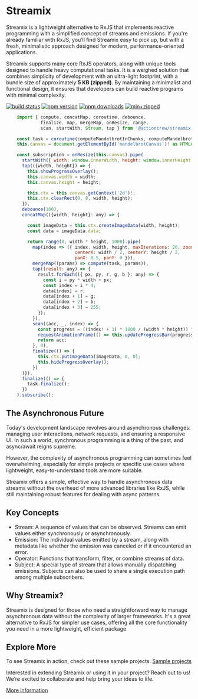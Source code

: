 # Streamix

Streamix is a lightweight alternative to RxJS that implements reactive programming with a simplified concept of streams and emissions. If you're already familiar with RxJS, you’ll find Streamix easy to pick up, but with a fresh, minimalistic approach designed for modern, performance-oriented applications.

Streamix supports many core RxJS operators, along with unique tools designed to handle heavy computational tasks. It is a weighed solution that combines simplicity of development with an ultra-light footprint, with a bundle size of approximately **5 KB (zipped)**. By maintaining a minimalist and functional design, it ensures that developers can build reactive programs with minimal complexity.

  [![build status](https://github.com/actioncrew/streamix/workflows/build/badge.svg)](https://github.com/actioncrew/streamix/workflows/build/badge.svg)
  [![npm version](https://img.shields.io/npm/v/@actioncrew%2Fstreamix.svg?style=flat-square)](https://www.npmjs.com/package/@actioncrew%2Fstreamix)
  [![npm downloads](https://img.shields.io/npm/dm/@actioncrew%2Fstreamix.svg?style=flat-square)](https://www.npmjs.com/package/@actioncrew%2Fstreamix)
  [![min+zipped](https://img.shields.io/bundlephobia/minzip/%40actioncrew%2Fstreamix)](https://img.shields.io/bundlephobia/minzip/%40actioncrew%2Fstreamix)

```javascript
    import { compute, concatMap, coroutine, debounce,
             finalize, map, mergeMap, onResize, range,
             scan, startWith, Stream, tap } from '@actioncrew/streamix';

    const task = coroutine(computeMandelbrotInChunks, computeMandelbrot, computeColor);
    this.canvas = document.getElementById('mandelbrotCanvas')! as HTMLCanvasElement;

    const subscription = onResize(this.canvas).pipe(
      startWith({ width: window.innerWidth, height: window.innerHeight }),
      tap(({width, height}) => {
        this.showProgressOverlay();
        this.canvas.width = width;
        this.canvas.height = height;

        this.ctx = this.canvas.getContext('2d')!;
        this.ctx.clearRect(0, 0, width, height);
      }),
      debounce(100),
      concatMap(({width, height}: any) => {

        const imageData = this.ctx.createImageData(width, height);
        const data = imageData.data;

        return range(0, width * height, 1000).pipe(
          map(index => ({ index, width, height, maxIterations: 20, zoom: 200,
                          centerX: width / 2, centerY: height / 2,
                          panX: 0.5, panY: 0 })),
          mergeMap((params) => compute(task, params)),
          tap((result: any) => {
            result.forEach(({ px, py, r, g, b }: any) => {
              const i = py * width + px;
              const index = i * 4;
              data[index] = r;
              data[index + 1] = g;
              data[index + 2] = b;
              data[index + 3] = 255;
            });
          }),
          scan((acc, _, index) => {
            const progress = ((index! + 1) * 1000 / (width * height)) * 100;
            requestAnimationFrame(() => this.updateProgressBar(progress));
            return acc;
          }, 0),
          finalize(() => {
            this.ctx.putImageData(imageData, 0, 0);
            this.hideProgressOverlay();
          })
      )}),
      finalize(() => {
        task.finalize();
      })
    ).subscribe();
```

## The Asynchronous Future
Today's development landscape revolves around asynchronous challenges: managing user interactions, network requests, and ensuring a responsive UI. In such a world, synchronous programming is a thing of the past, and async/await reigns supreme.

However, the complexity of asynchronous programming can sometimes feel overwhelming, especially for simple projects or specific use cases where lightweight, easy-to-understand tools are more suitable.

Streamix offers a simple, effective way to handle asynchronous data streams without the overhead of more advanced libraries like RxJS, while still maintaining robust features for dealing with async patterns.

## Key Concepts
- Stream: A sequence of values that can be observed. Streams can emit values either synchronously or asynchronously.
- Emission: The individual values emitted by a stream, along with metadata like whether the emission was canceled or if it encountered an error.
- Operator: Functions that transform, filter, or combine streams of data.
- Subject: A special type of stream that allows manually dispatching emissions. Subjects can also be used to share a single execution path among multiple subscribers.

## Why Streamix?
Streamix is designed for those who need a straightforward way to manage asynchronous data without the complexity of larger frameworks. It's a great alternative to RxJS for simpler use cases, offering all the core functionality you need in a more lightweight, efficient package.

## Explore More
To see Streamix in action, check out these sample projects:
[Sample projects](https://github.com/actioncrew/streamix/)

Interested in extending Streamix or using it in your project? Reach out to us! We’re excited to collaborate and help bring your ideas to life.

[More information](https://medium.com/p/00d5467f0c01)

